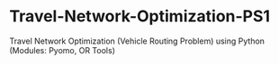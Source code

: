 # Travel-Network-Optimization-PS1
Travel Network Optimization (Vehicle Routing Problem) using Python (Modules: Pyomo, OR Tools)

